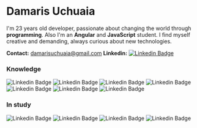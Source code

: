 # Damaris Uchuaia

I'm 23 years old developer, passionate about changing the world through **programming**. Also I'm an **Angular** and **JavaScript** student. I find myself creative and demanding, always curious about new technologies.

**Contact:** damarisuchuaia@gmail.com   **Linkedin:** [![Linkedin Badge](https://img.shields.io/badge/-Damaris%20Uchuaia-6633cc?style=flat-square&logo=Linkedin&logoColor=white&link=https:/https://www.linkedin.com/in/damaris-uchuaia-developer/)](https://www.linkedin.com/in/damaris-uchuaia-developer/) 

###  Knowledge
![Linkedin Badge](https://img.shields.io/badge/HTML5-E34F26?style=for-the-badge&logo=html5&logoColor=white&link) ![Linkedin Badge](https://img.shields.io/badge/CSS3-1572B6?style=for-the-badge&logo=css3&logoColor=white&link) ![Linkedin Badge](https://img.shields.io/badge/Bootstrap-563D7C?style=for-the-badge&logo=bootstrap&logoColor=white&link) ![Linkedin Badge](https://img.shields.io/badge/jQuery-0769AD?style=for-the-badge&logo=jquery&logoColor=white&link)  ![Linkedin Badge](https://img.shields.io/badge/JavaScript-F7DF1E?style=for-the-badge&logo=javascript&logoColor=black&link) ![Linkedin Badge](https://img.shields.io/badge/figma-%23F24E1E.svg?style=for-the-badge&logo=figma&logoColor=white&link) ![Linkedin Badge](https://img.shields.io/badge/React-20232A?style=for-the-badge&logo=react&logoColor=61DAFB)
###  In study

![Linkedin Badge](https://img.shields.io/badge/Angular-DD0031?style=for-the-badge&logo=angular&logoColor=white&link)   ![Linkedin Badge](https://img.shields.io/badge/MongoDB-4EA94B?style=for-the-badge&logo=mongodb&logoColor=white&link)  ![Linkedin Badge](https://img.shields.io/badge/MySQL-00000F?style=for-the-badge&logo=mysql&logoColor=white&link) ![Linkedin Badge](https://img.shields.io/badge/Node.js-43853D?style=for-the-badge&logo=node.js&logoColor=white&link) 


